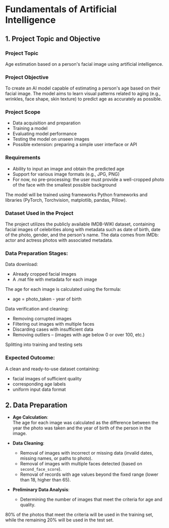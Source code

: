 # Fundamentals of Artificial Intelligence
## 1. Project Topic and Objective
### Project Topic
Age estimation based on a person's facial image using artificial intelligence.

### Project Objective
To create an AI model capable of estimating a person's age based on their facial image. The model aims to learn visual patterns related to aging (e.g., wrinkles, face shape, skin texture) to predict age as accurately as possible.

### Project Scope
- Data acquisition and preparation
- Training a model
- Evaluating model performance
- Testing the model on unseen images
- Possible extension: preparing a simple user interface or API

### Requirements
- Ability to input an image and obtain the predicted age
- Support for various image formats (e.g., JPG, PNG)
- For now, no pre-processing: the user must provide a well-cropped photo of the face with the smallest possible background

The model will be trained using frameworks Python frameworks and libraries (PyTorch, Torchvision, matplotlib, pandas, Pillow).

### Dataset Used in the Project
The project utilizes the publicly available IMDB-WIKI dataset, containing facial images of celebrities along with metadata such as date of birth, date of the photo, gender, and the person's name. The data comes from IMDb: actor and actress photos with associated metadata.

### Data Preparation Stages:
Data download:
- Already cropped facial images
- A .mat file with metadata for each image

The age for each image is calculated using the formula:
  - age = photo_taken - year of birth

Data verification and cleaning:
- Removing corrupted images
- Filtering out images with multiple faces
- Discarding cases with insufficient data
- Removing outliers – (images with age below 0 or over 100, etc.)

Splitting into training and testing sets

### Expected Outcome:
A clean and ready-to-use dataset containing:
- facial images of sufficient quality
- corresponding age labels
- uniform input data format

## 2. Data Preparation
- **Age Calculation**:  
  The age for each image was calculated as the difference between the year the photo was taken and the year of birth of the person in the image.

- **Data Cleaning**:  
  - Removal of images with incorrect or missing data (invalid dates, missing names, or paths to photo).
  - Removal of images with multiple faces detected (based on `second_face_score`).
  - Removal of records with age values beyond the fixed range (lower than 18, higher than 65).

- **Preliminary Data Analysis**:  
  - Determining the number of images that meet the criteria for age and quality.
  
80% of the photos that meet the criteria will be used in the training set, while the remaining 20% will be used in the test set.
